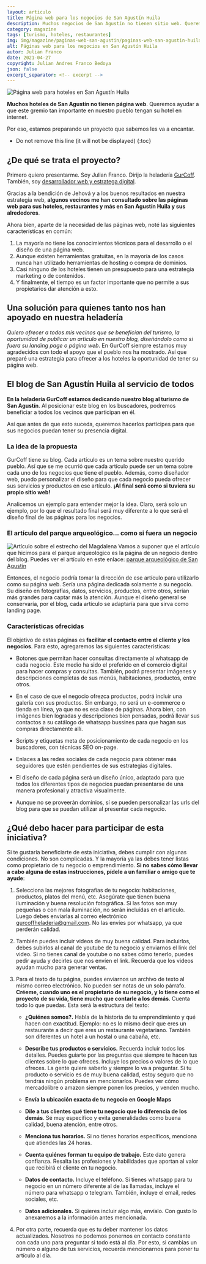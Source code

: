 ```yaml
---
layout: articulo
title: Página web para los negocios de San Agustín Huila
description: Muchos negocios de San Agustín no tienen sitio web. Queremos ayudar a que este gremio tan importante en nuestro pueblo tengan su hotel en internet
category: magazine
tags: [turismo, hoteles, restaurantes]
img: img/magazine/paginas-web-san-agustin/paginas-web-san-agustin-huila.webp
alt: Páginas web para los negocios en San Agustín Huila
autor: Julian Franco
date: 2021-04-27
copyright: Julian Andres Franco Bedoya
json: false
excerpt_separator: <!-- excerpt -->
---
```

![Página web para hoteles en San Agustín Huila]({{site.baseurl}}/{{page.img}})

**Muchos hoteles de San Agustín no tienen página web**. Queremos ayudar a que este gremio tan importante en nuestro pueblo tengan su hotel en internet.

<!-- excerpt -->

Por eso, estamos preparando un proyecto que sabemos les va a encantar.

* Do not remove this line (it will not be displayed)
{:toc}

## ¿De qué se trata el proyecto?

Primero quiero presentarme. Soy Julian Franco. Dirijo la heladería [GurCoff](https://gurcoff/contacto/). También, soy [desarrollador web y estratega digital](https://juli.com.co).

Gracias a la bendición de Jehová y a los buenos resultados en nuestra estrategia web, **algunos vecinos me han consultado sobre las páginas web para sus hoteles, restaurantes y más en San Agustín Huila y sus alrededores**.

Ahora bien, aparte de la necesidad de las páginas web, noté las siguientes características en común:

1. La mayoría no tiene los conocimientos técnicos para el desarrollo o el diseño de una página web.
2. Aunque existen herramientas gratuitas, en la mayoría de los casos nunca han utilizado herramientas de hosting o compra de dominios.
3. Casi ninguno de los hoteles tienen un presupuesto para una estrategia marketing o de contenidos.
4. Y finalmente, el tiempo es un factor importante que no permite a sus propietarios dar atención a esto.

## Una solución para quienes tanto nos han apoyado en nuestra heladería

*Quiero ofrecer a todos mis vecinos que se benefician del turismo, la oportunidad de publicar un artículo en nuestro blog, diseñándolo como si fuera su landing page o página web*. En GurCoff siempre estamos muy agradecidos con todo el apoyo que el pueblo nos ha mostrado. Así que preparé una estrategia para ofrecer a los hoteles la oportunidad de tener su página web.

## El blog de San Agustín Huila al servicio de todos

**En la heladería GurCoff estamos dedicando nuestro blog al turismo de San Agustín**. Al posicionar este blog en los buscadores, podremos beneficiar a todos los vecinos que participan en él.

Así que antes de que esto suceda, queremos hacerlos partícipes para que sus negocios puedan tener su presencia digital.

### La idea de la propuesta

GurCoff tiene su blog. Cada artículo es un tema sobre nuestro querido pueblo. Así que se me ocurrió que cada artículo puede ser un tema sobre cada uno de los negocios que tiene el pueblo. Además, como diseñador web, puedo personalizar el diseño para que cada negocio pueda ofrecer sus servicios y productos en ese artículo. **¡Al final será como si tuviera su propio sitio web!**

Analicemos un ejemplo para entender mejor la idea. Claro, será solo un ejemplo, por lo que el resultado final será muy diferente a lo que será el diseño final de las páginas para los negocios.

### El artículo del parque arqueológico... como si fuera un negocio

![Artículo sobre el estrecho del Magdalena]({{site.baseurl}}/img/magazine/paginas-web-san-agustin/articulo-estrecho-magdalena.webp "imagen del artículo en el blog de San Agustín Huila")
Vamos a suponer que el artículo que hicimos para el parque arqueológico es la página de un negocio dentro del blog. Puedes ver el artículo en este enlace: [parque arqueológico de San Agustín](https://gurcoff.com/parque-arqueologico-san-agustin-huila)

Entonces, el negocio podría tomar la dirección de ese artículo para utilizarlo como su página web. Sería una página dedicada solamente a su negocio. Su diseño en fotografías, datos, servicios, productos, entre otros, serían más grandes para captar más la atención. Aunque el diseño general se conservaría, por el blog, cada artículo se adaptaría para que sirva como landing page.

### Características ofrecidas

El objetivo de estas páginas es **facilitar el contacto entre el cliente y los negocios**. Para esto, agregaremos las siguientes características:

* Botones que permitan hacer consultas directamente al whatsapp de cada negocio. Este medio ha sido el preferido en el comercio digital para hacer compras y consultas. También, podrá presentar imágenes y descripciones completas de sus menús, habitaciones, productos, entre otros.

* En el caso de que el negocio ofrezca productos, podrá incluir una galería con sus productos. Sin embargo, no será un e-commerce o tienda en línea, ya que no es esa clase de páginas. Ahora bien, con imágenes bien logradas y descripciones bien pensadas, podrá llevar sus contactos a su catálogo de whatsapp bussines para que hagan sus compras directamente allí.

* Scripts y etiquetas meta de posicionamiento de cada negocio en los buscadores, con técnicas SEO on-page.

* Enlaces a las redes sociales de cada negocio para obtener más seguidores que estén pendientes de sus estrategias digitales.

* El diseño de cada página será un diseño único, adaptado para que todos los diferentes tipos de negocios puedan presentarse de una manera profesional y atractiva visualmente.

* Aunque no se proveerán dominios, sí se pueden personalizar las urls del blog para que se puedan utilizar al presentar cada negocio.

## ¿Qué debo hacer para participar de esta iniciativa?

Si te gustaría beneficiarte de esta iniciativa, debes cumplir con algunas condiciones. No son complicadas. Y la mayoría ya las debes tener listas como propietario de tu negocio o emprendimiento. **Si no sabes cómo llevar a cabo alguna de estas instrucciones, pídele a un familiar o amigo que te ayude**:

1. Selecciona las mejores fotografías de tu negocio: habitaciones, productos, platos del menú, etc. Asegúrate que tienen buena iluminación y buena resolución fotográfica. Si las fotos son muy pequeñas o con mala iluminación, no serán incluídas en el artículo. Luego debes enviarlas al correo electrónico [gurcoffheladeria@gmail.com](mailto:gurcoffheladeria@gmail.com). No las envíes por whatsapp, ya que perderán calidad.

2. También puedes incluir videos de muy buena calidad. Para incluirlos, debes subirlos al canal de youtube de tu negocio y enviarnos el link del video. Si no tienes canal de youtube o no sabes cómo tenerlo, puedes pedir ayuda y decirles que nos envíen el link. Recuerda que los videos ayudan mucho para generar ventas.

3. Para el texto de tu página, puedes enviarnos un archivo de texto al mismo correo electrónico. No pueden ser notas de un solo párrafo. **Créeme, cuando uno es el propietario de su negocio, y lo tiene como el proyecto de su vida, tiene mucho que contarle a los demás**. Cuenta todo lo que puedas. Esta será la estructura del texto:

   * **¿Quiénes somos?.** Habla de la historia de tu emprendimiento y qué hacen con exactitud. Ejemplo: no es lo mismo decir que eres un restaurante a decir que eres un restaurante vegetariano. También son diferentes un hotel a un hostal o una cabaña, etc.

   * **Describe tus productos o servicios.** Recuerda incluir todos los detalles. Puedes guiarte por las preguntas que siempre te hacen tus clientes sobre lo que ofreces. Incluye los precios o valores de lo que ofreces. La gente quiere saberlo y siempre lo va a preguntar. Si tu producto o servicio es de muy buena calidad, estoy seguro que no tendrás ningún problema en mencionarlos. Puedes ver cómo mercadolibre o amazon siempre ponen los precios, y venden mucho.

   * **Envía la ubicación exacta de tu negocio en Google Maps**

   * **Dile a tus clientes qué tiene tu negocio que lo diferencia de los demás**. Sé muy específico y evita generalidades como buena calidad, buena atención, entre otros.

   * **Menciona tus horarios.** Si no tienes horarios específicos, menciona que atiendes las 24 horas.

   * **Cuenta quiénes forman tu equipo de trabajo.** Este dato genera confianza. Resalta las profesiones y habilidades que aportan al valor que recibirá el cliente en tu negocio.

   * **Datos de contacto.** Incluye el teléfono. Si tienes whatsapp para tu negocio en un número diferente al de las llamadas, incluye el número para whatsapp o telegram. También, incluye el email, redes sociales, etc.

   * **Datos adicionales.** Si quieres incluir algo más, envíalo. Con gusto lo anexaremos a la información antes mencionada.

4. Por otra parte, recuerda que es tu deber mantener los datos actualizados. Nosotros no podemos ponernos en contacto constante con cada uno para preguntar si todo está al día. Por esto, si cambias un número o alguno de tus servicios, recuerda mencionarnos para poner tu artículo al día.